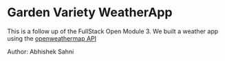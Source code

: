 # Garden Variety WeatherApp

This is a follow up of the FullStack Open Module 3.
We built a weather app using the [openweathermap API](https://openweathermap.org/api)

Author: Abhishek Sahni